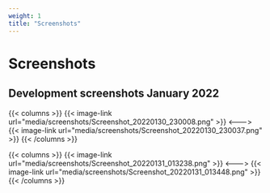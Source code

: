 ```yaml
---
weight: 1
title: "Screenshots"
---
```


# Screenshots

## Development screenshots January 2022

{{< columns >}}
{{< image-link url="media/screenshots/Screenshot_20220130_230008.png" >}}
<--->
{{< image-link url="media/screenshots/Screenshot_20220130_230037.png" >}}
{{< /columns >}}

{{< columns >}}
{{< image-link url="media/screenshots/Screenshot_20220131_013238.png" >}}
<--->
{{< image-link url="media/screenshots/Screenshot_20220131_013448.png" >}}
{{< /columns >}}
